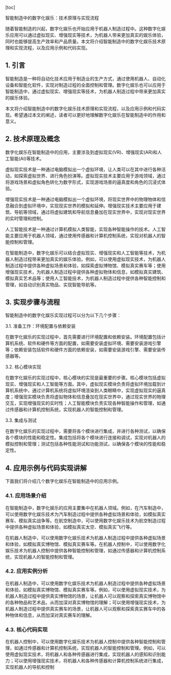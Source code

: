
[toc]                    
                
                
智能制造中的数字化娱乐：技术原理与实现流程

随着智能制造的兴起，数字化娱乐也开始应用于机器人制造过程中。这种数字化娱乐应用可以通过虚拟现实、增强现实等技术，为机器人带来更加真实的娱乐体验，同时也能够提高生产效率和产品质量。本文将介绍智能制造中的数字化娱乐技术原理和实现流程，以及应用示例和代码实现。

## 1. 引言

智能制造是一种将自动化技术应用于制造业的生产方式，通过使用机器人、自动化设备和智能化软件，实现对制造过程的全面控制和管理。数字化娱乐也可以应用于智能制造中，通过虚拟现实、增强现实等技术，为机器人制造过程中带来更加真实的娱乐体验。

本文将介绍智能制造中的数字化娱乐技术原理和实现流程，以及应用示例和代码实现。希望通过本文的阐述，读者可以更好地理解数字化娱乐在智能制造中的作用和意义。

## 2. 技术原理及概念

数字化娱乐在智能制造中的应用，主要涉及到虚拟现实(VR)、增强现实(AR)和人工智能(AI)等技术。

虚拟现实技术是一种通过电脑模拟出一个虚拟环境，让人类可以在其中进行各种活动，如探索虚拟世界、进行角色扮演等。虚拟现实技术主要应用于游戏领域，通过将游戏场景和虚拟角色转化为数字形式，实现游戏场景的逼真度和角色的沉浸式体验。

增强现实技术是一种通过电脑模拟出一个虚拟环境，将现实世界中的物理物体和信息融合到虚拟环境中，实现现实世界的模拟和延伸。增强现实技术主要应用于建筑、导航等领域，通过将虚拟建筑和导航信息叠加在现实世界中，实现对现实世界的实时管理和控制。

人工智能技术是一种通过计算机模拟人类智能，实现各种智能操作的技术。人工智能主要应用于机器人领域，通过使用传感器和计算机控制系统，实现对机器人的智能控制和管理。

在智能制造中，数字化娱乐可以结合虚拟现实、增强现实和人工智能等技术，为机器人制造过程带来更加真实的娱乐体验。例如，可以使用虚拟现实技术，为机器人制造过程中提供各种虚拟场景和体验，如探索虚拟博物馆、模拟真实赛车等；使用增强现实技术，为机器人制造过程中提供各种虚拟物体和信息，如模拟真实建筑、模拟真实艺术品等；使用人工智能技术，为机器人制造过程中提供各种智能控制和管理，如自动识别真实物品、实现智能导航等。

## 3. 实现步骤与流程

智能制造中的数字化娱乐实现过程可以分为以下几个步骤：

3.1. 准备工作：环境配置与依赖安装

在数字化娱乐的实现过程中，首先需要进行环境配置和依赖安装。环境配置包括计算机系统、软件和硬件等方面的配置，如需要安装虚拟环境、需要安装游戏引擎等；依赖安装包括软件和硬件方面的依赖安装，如需要安装游戏引擎、需要安装传感器等。

3.2. 核心模块实现

在数字化娱乐的实现过程中，核心模块的实现是最重要的步骤。核心模块包括虚拟现实、增强现实和人工智能等方面。其中，虚拟现实模块负责将虚拟环境加载到计算机系统中，通过计算机系统将虚拟环境渲染到人类眼睛中，实现虚拟现实的逼真度；增强现实模块负责将虚拟物体和信息叠加在现实世界中，通过现实世界的物理交互，实现增强现实的实时性；人工智能模块负责实现各种智能操作和管理，如通过传感器和计算机控制系统，实现机器人的智能控制和管理。

3.3. 集成与测试

在数字化娱乐的实现过程中，需要将各个模块进行集成，并进行各种测试，以确保各个模块的性能和稳定性。集成包括将各个模块进行连接和调试，实现对机器人的模拟控制和管理；测试包括各种性能测试和功能测试，以确保各个模块的性能和稳定性。

## 4. 应用示例与代码实现讲解

下面我们将介绍几个数字化娱乐在智能制造中的应用示例。

### 4.1. 应用场景介绍

在智能制造中，数字化娱乐的应用主要集中在机器人领域。例如，在汽车制造中，可以使用数字化娱乐技术为汽车制造过程中提供各种虚拟场景和体验，如模拟真实赛车、模拟真实战争等。在航空制造中，可以使用数字化娱乐技术为航空制造过程中提供各种虚拟场景和体验，如模拟真实太空、模拟真实飞行等。

在机器人制造中，可以使用数字化娱乐技术为机器人制造过程中提供各种虚拟场景和体验，如模拟真实博物馆、模拟真实赛车等。在机器人控制中，可以使用数字化娱乐技术为机器人控制中提供各种智能控制和管理，如通过传感器和计算机控制系统，实现机器人的智能控制和管理。

### 4.2. 应用实例分析

在机器人制造中，可以使用数字化娱乐技术为机器人制造过程中提供各种虚拟场景和体验，如模拟真实博物馆、模拟真实赛车等。例如，可以使用虚拟现实技术，为机器人制造过程中提供真实博物馆的场景，让机器人可以观察和探索真实博物馆中的各种物品和艺术品，从而加深对真实博物馆的理解；可以使用增强现实技术，为机器人制造过程中提供真实赛车的场景，让机器人可以观察和探索真实赛车中的各种物体和信息，从而加深对真实赛车的理解。

### 4.3. 核心代码实现

在机器人控制中，可以使用数字化娱乐技术为机器人控制中提供各种智能控制和管理，如通过传感器和计算机控制系统，实现机器人的智能控制和管理。例如，可以使用虚拟现实技术，将机器人和各种传感器进行集成，实现机器人的感知和识别能力；可以使用增强现实技术，将机器人和各种传感器和计算机控制系统进行集成，实现机器人的导航和控制

